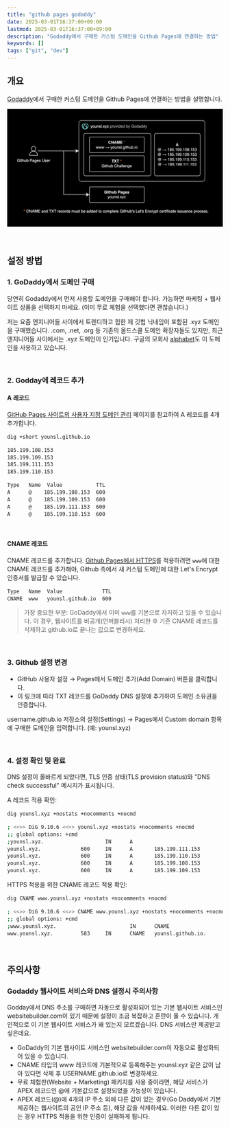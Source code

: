 ```yaml
---
title: "github pages godaddy"
date: 2025-03-01T16:37:00+09:00
lastmod: 2025-03-01T16:37:00+09:00
description: "Godaddy에서 구매한 커스텀 도메인을 Github Pages에 연결하는 방법"
keywords: []
tags: ["git", "dev"]
---
```


## 개요

[Godaddy](https://godaddy.com/)에서 구매한 커스텀 도메인을 Github Pages에 연결하는 방법을 설명합니다.

![Github Pages Custom Domain](./1.png)

&nbsp;

## 설정 방법

### 1. GoDaddy에서 도메인 구매

당연히 Godaddy에서 먼저 사용할 도메인을 구매해야 합니다. 가능하면 마케팅 + 웹사이트 상품을 선택하지 마세요. (이미 무료 체험을 선택했다면 괜찮습니다.)

저는 요즘 엔지니어들 사이에서 트렌디하고 힙한 제 깃헙 닉네임이 포함된 .xyz 도메인을 구매했습니다. .com, .net, .org 등 기존의 올드스쿨 도메인 확장자들도 있지만, 최근 엔지니어들 사이에서는 .xyz 도메인이 인기입니다. 구글의 모회사 [alphabet](https://abc.xyz/)도 이 도메인을 사용하고 있습니다.

&nbsp;

### 2. Godday에 레코드 추가

#### A 레코드

[GitHub Pages 사이트의 사용자 지정 도메인 관리](https://docs.github.com/ko/pages/configuring-a-custom-domain-for-your-github-pages-site/managing-a-custom-domain-for-your-github-pages-site) 페이지를 참고하여 A 레코드를 4개 추가합니다.

```bash
dig +short younsl.github.io
```

```bash
185.199.108.153
185.199.109.153
185.199.111.153
185.199.110.153
```

```bash
Type   Name  Value           TTL
A      @    185.199.108.153  600
A      @    185.199.109.153  600
A      @    185.199.111.153  600
A      @    185.199.110.153  600
```

&nbsp;

#### CNAME 레코드

CNAME 레코드를 추가합니다. [Github Pages에서 HTTPS](https://docs.github.com/ko/pages/configuring-a-custom-domain-for-your-github-pages-site/troubleshooting-custom-domains-and-github-pages#https-errors)를 적용하려면 `www`에 대한 CNAME 레코드를 추가해야, Github 측에서 새 커스텀 도메인에 대한 Let's Encrypt 인증서를 발급할 수 있습니다.

```bash
Type   Name  Value             TTL
CNAME  www   younsl.github.io  600
```

> 가장 중요한 부분: GoDaddy에서 이미 `www`를 기본으로 차지하고 있을 수 있습니다. 이 경우, 웹사이트를 비공개(언퍼블리시) 처리한 후 기존 CNAME 레코드를 삭제하고 github.io로 끝나는 값으로 변경하세요.

&nbsp;

### 3. Github 설정 변경

- GitHub 사용자 설정 → Pages에서 도메인 추가(Add Domain) 버튼을 클릭합니다.
- 이 링크에 따라 TXT 레코드를 GoDaddy DNS 설정에 추가하여 도메인 소유권을 인증합니다.

username.github.io 저장소의 설정(Settings) → Pages에서 Custom domain 항목에 구매한 도메인을 입력합니다. (예: younsl.xyz)

&nbsp;

### 4. 설정 확인 및 완료

DNS 설정이 올바르게 되었다면, TLS 인증 상태(TLS provision status)와 "DNS check successful" 메시지가 표시됩니다.

A 레코드 적용 확인:

```bash
dig younsl.xyz +nostats +nocomments +nocmd
```

```bash
; <<>> DiG 9.10.6 <<>> younsl.xyz +nostats +nocomments +nocmd
;; global options: +cmd
;younsl.xyz.                    IN      A
younsl.xyz.             600     IN      A       185.199.111.153
younsl.xyz.             600     IN      A       185.199.110.153
younsl.xyz.             600     IN      A       185.199.108.153
younsl.xyz.             600     IN      A       185.199.109.153
```

HTTPS 적용을 위한 CNAME 레코드 적용 확인:

```bash
dig CNAME www.younsl.xyz +nostats +nocomments +nocmd
```

```bash
; <<>> DiG 9.10.6 <<>> CNAME www.younsl.xyz +nostats +nocomments +nocmd
;; global options: +cmd
;www.younsl.xyz.                        IN      CNAME
www.younsl.xyz.         583     IN      CNAME   younsl.github.io.
```

&nbsp;

## 주의사항

### Godaddy 웹사이트 서비스와 DNS 설정시 주의사항

Godday에서 DNS 주소를 구매하면 자동으로 활성화되어 있는 기본 웹사이트 서비스인 websitebuilder.com이 있기 때문에 설정이 조금 복잡하고 혼란이 올 수 있습니다. 개인적으로 이 기본 웹사이트 서비스가 왜 있는지 모르겠습니다. DNS 서비스만 제공받고 싶은데요.

- GoDaddy의 기본 웹사이트 서비스인 websitebuilder.com이 자동으로 활성화되어 있을 수 있습니다.
- CNAME 타입의 www 레코드에 기본적으로 등록해주는 younsl.xyz 같은 값이 남아 있다면 삭제 후 USERNAME.github.io로 변경하세요.
- 무료 체험판(Website + Marketing) 패키지를 사용 중이라면, 해당 서비스가 APEX 레코드인 @에 기본값으로 설정되었을 가능성이 있습니다.
- APEX 레코드(@)에 4개의 IP 주소 외에 다른 값이 있는 경우(Go Daddy에서 기본 제공하는 웹사이트의 공인 IP 주소 등), 해당 값을 삭제하세요. 이러한 다른 값이 있는 경우 HTTPS 적용을 위한 인증이 실패하게 됩니다.